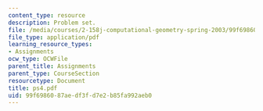 ```yaml
---
content_type: resource
description: Problem set.
file: /media/courses/2-158j-computational-geometry-spring-2003/99f6986087aedf3fd7e2b85fa992aeb0_ps4.pdf
file_type: application/pdf
learning_resource_types:
- Assignments
ocw_type: OCWFile
parent_title: Assignments
parent_type: CourseSection
resourcetype: Document
title: ps4.pdf
uid: 99f69860-87ae-df3f-d7e2-b85fa992aeb0
---
```

